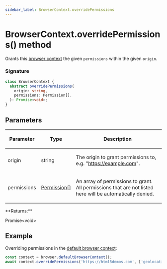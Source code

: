```yaml
---
sidebar_label: BrowserContext.overridePermissions
---
```


# BrowserContext.overridePermissions() method

Grants this [browser context](./puppeteer.browsercontext.md) the given `permissions` within the given `origin`.

### Signature

```typescript
class BrowserContext {
  abstract overridePermissions(
    origin: string,
    permissions: Permission[],
  ): Promise<void>;
}
```

## Parameters

<table><thead><tr><th>

Parameter

</th><th>

Type

</th><th>

Description

</th></tr></thead>
<tbody><tr><td>

origin

</td><td>

string

</td><td>

The origin to grant permissions to, e.g. "https://example.com".

</td></tr>
<tr><td>

permissions

</td><td>

[Permission](./puppeteer.permission.md)\[\]

</td><td>

An array of permissions to grant. All permissions that are not listed here will be automatically denied.

</td></tr>
</tbody></table>
**Returns:**

Promise&lt;void&gt;

## Example

Overriding permissions in the [default browser context](./puppeteer.browser.defaultbrowsercontext.md):

```ts
const context = browser.defaultBrowserContext();
await context.overridePermissions('https://html5demos.com', ['geolocation']);
```
